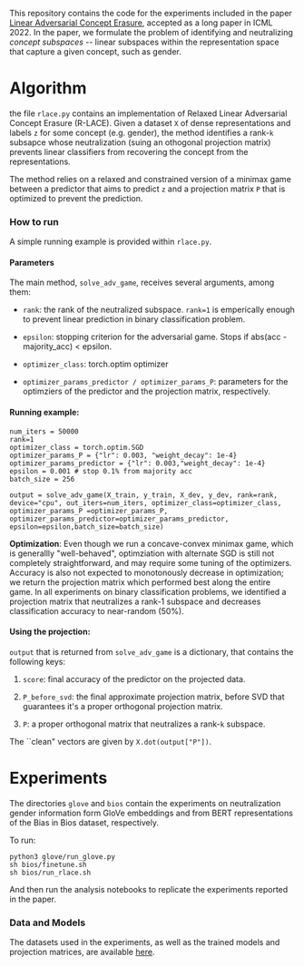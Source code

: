 This repository contains the code for the experiments included in the paper [Linear Adversarial Concept Erasure](https://arxiv.org/abs/2201.12091), accepted as a long paper in ICML 2022.
In the paper, we formulate the problem of identifying and neutralizing *concept subspaces* -- linear subspaces within the representation space that capture a given concept, such as gender.

# Algorithm

the file `rlace.py` contains an implementation of Relaxed Linear Adversarial Concept Erasure (R-LACE). 
Given a dataset `X` of dense representations and labels `z` for some concept (e.g. gender), the method identifies a rank-`k` subsapce whose neutralization (suing an othogonal projection matrix) prevents linear classifiers from recovering the concept from the representations. 

The method relies on a relaxed and constrained version of a minimax game between a predictor that aims to predict `z` and a projection matrix `P` that is optimized to prevent the prediction.
### How to run
A simple running example is provided within `rlace.py`.

#### Parameters
The main method, `solve_adv_game`, receives several arguments, among them:

- `rank`: the rank of the neutralized subspace. `rank=1` is emperically enough to prevent linear prediction in binary classification problem.

- `epsilon`: stopping criterion for the adversarial game. Stops if abs(acc - majority_acc) < epsilon.

- `optimizer_class`: torch.optim optimizer

- `optimizer_params_predictor / optimizer_params_P`: parameters for the optimziers of the predictor and the projection matrix, respectively.


#### Running example:

```
num_iters = 50000
rank=1
optimizer_class = torch.optim.SGD
optimizer_params_P = {"lr": 0.003, "weight_decay": 1e-4}
optimizer_params_predictor = {"lr": 0.003,"weight_decay": 1e-4}
epsilon = 0.001 # stop 0.1% from majority acc
batch_size = 256

output = solve_adv_game(X_train, y_train, X_dev, y_dev, rank=rank, device="cpu", out_iters=num_iters, optimizer_class=optimizer_class, optimizer_params_P =optimizer_params_P, optimizer_params_predictor=optimizer_params_predictor, epsilon=epsilon,batch_size=batch_size)
```

**Optimization**: Even though we run a concave-convex minimax game, which is generallly "well-behaved", optimziation with alternate SGD is still not completely straightforward, and may require some tuning of the optimizers. Accuracy is also not expected to monotonously decrease in optimization; we return the projection matrix which performed best along the entire game. In all experiments on binary classification problems, we identified a projection matrix that neutralizes a rank-1 subspace and decreases classification accuracy to near-random (50%).

#### Using the projection:


`output` that is returned from `solve_adv_game` is a dictionary, that contains the following keys:

1. `score`: final accuracy of the predictor on the projected data.

2. `P_before_svd`: the final approximate projection matrix, before SVD that guarantees it's a proper orthogonal projection matrix.

3. `P`: a proper orthogonal matrix that neutralizes a rank-`k` subspace. 

The ``clean" vectors are given by `X.dot(output["P"])`.


# Experiments

The directories `glove` and `bios` contain the experiments on neutralization gender information form GloVe embeddings and from BERT representations of the Bias in Bios dataset, respectively.

To run:

```
python3 glove/run_glove.py 
sh bios/finetune.sh
sh bios/run_rlace.sh
```

And then run the analysis notebooks to replicate the experiments reported in the paper.

### Data and Models
The datasets used in the experiments, as well as the trained models and projection matrices, are available [here](https://nlp.biu.ac.il/~ravfogs/rlace-cr/).
